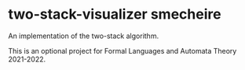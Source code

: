 # two-stack-visualizer smecheire

An implementation of the two-stack algorithm.

This is an optional project for Formal Languages and Automata Theory 2021-2022.
